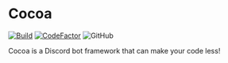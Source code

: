 # Cocoa 

[![Build](https://github.com/onesoft-sudo/cocoa/actions/workflows/build.yml/badge.svg)](https://github.com/onesoft-sudo/cocoa/actions/workflows/build.yml)
[![CodeFactor](https://www.codefactor.io/repository/github/onesoft-sudo/cocoa/badge)](https://www.codefactor.io/repository/github/onesoft-sudo/cocoa)
![GitHub](https://img.shields.io/github/license/onesoft-sudo/cocoa?color=%23007bff&label=License)

Cocoa is a Discord bot framework that can make your code less!
